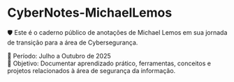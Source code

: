 # CyberNotes-MichaelLemos

🛡️ Este é o caderno público de anotações de Michael Lemos em sua jornada de transição para a área de Cybersegurança.

📅 Período: Julho a Outubro de 2025  
🎯 Objetivo: Documentar aprendizado prático, ferramentas, conceitos e projetos relacionados à área de segurança da informação.
